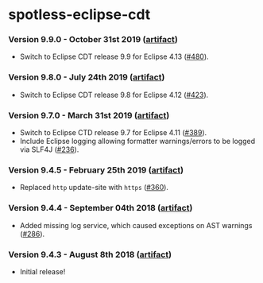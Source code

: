 # spotless-eclipse-cdt

### Version 9.9.0 - October 31st 2019 ([artifact]([jcenter](https://bintray.com/diffplug/opensource/spotless-eclipse-cdt)))

* Switch to Eclipse CDT release 9.9 for Eclipse 4.13 ([#480](https://github.com/diffplug/spotless/issues/480)).

### Version 9.8.0 - July 24th 2019 ([artifact]([jcenter](https://bintray.com/diffplug/opensource/spotless-eclipse-cdt)))

* Switch to Eclipse CDT release 9.8 for Eclipse 4.12 ([#423](https://github.com/diffplug/spotless/pull/423)).

### Version 9.7.0 - March 31st 2019 ([artifact]([jcenter](https://bintray.com/diffplug/opensource/spotless-eclipse-cdt)))

* Switch to Eclipse CTD release 9.7 for Eclipse 4.11 ([#389](https://github.com/diffplug/spotless/pull/389)).
* Include Eclipse logging allowing formatter warnings/errors to be logged via SLF4J ([#236](https://github.com/diffplug/spotless/issues/236)).

### Version 9.4.5 - February 25th 2019 ([artifact]([jcenter](https://bintray.com/diffplug/opensource/spotless-eclipse-cdt)))

* Replaced `http` update-site with `https` ([#360](https://github.com/diffplug/spotless/issues/360)).

### Version 9.4.4 - September 04th 2018 ([artifact]([jcenter](https://bintray.com/diffplug/opensource/spotless-eclipse-cdt)))

* Added missing log service, which caused exceptions on AST warnings ([#286](https://github.com/diffplug/spotless/pull/286)).

### Version 9.4.3 - August 8th 2018 ([artifact]([jcenter](https://bintray.com/diffplug/opensource/spotless-eclipse-cdt)))

* Initial release!
